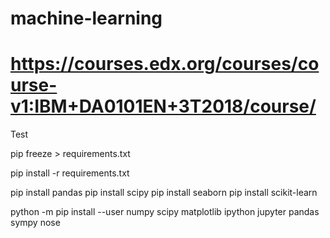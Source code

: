# machine-learning
# https://courses.edx.org/courses/course-v1:IBM+DA0101EN+3T2018/course/

Test

pip freeze > requirements.txt

pip install -r requirements.txt


pip install pandas
pip install scipy
pip install seaborn
pip install scikit-learn

python -m pip install --user numpy scipy matplotlib ipython jupyter pandas sympy nose
